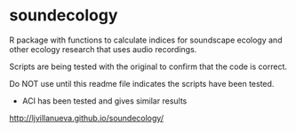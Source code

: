 soundecology
=========

R package with functions to calculate indices for soundscape ecology and other ecology research that uses audio recordings.

Scripts are being tested with the original to confirm that the code is correct. 

Do NOT use until this readme file indicates the scripts have been tested.

 * ACI has been tested and gives similar results

http://ljvillanueva.github.io/soundecology/
